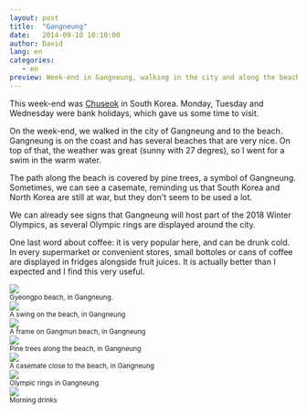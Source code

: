 ```yaml
---
layout: post
title:  "Gangneung"
date:   2014-09-10 10:10:00
author: David
lang: en
categories:
   - en
preview: Week-end in Gangneung, walking in the city and along the beach
---
```


This week-end was [Chuseok](http://en.wikipedia.org/wiki/Chuseok "Chuseok on Wikipedia") in South Korea. Monday, Tuesday and Wednesday were bank holidays, which gave us some time to visit.

On the week-end, we walked in the city of Gangneung and to the beach. Gangneung is on the coast and has several beaches that are very nice. On top of that, the weather was great (sunny with 27 degres), so I went for a swim in the warm water.

The path along the beach is covered by pine trees, a symbol of Gangneung. Sometimes, we can see a casemate, reminding us that South Korea and North Korea are still at war, but they don't seem to be used a lot.

We can already see signs that Gangneung will host part of the 2018 Winter Olympics, as several Olympic rings are displayed around the city.

One last word about coffee: it is very popular here, and can be drunk cold. In every supermarket or convenient stores, small bottoles or cans of coffee are  displayed in fridges alongside fruit juices. It is actually better than I expected and I find this very useful.

<div class="container-picture">
  <img class="img-responsive picture" src="{{ site.url }}/assets/beach_swing_2.png"/>
</div>
<small>Gyeongpo beach, in Gangneung.</small>

<div class="container-picture">
  <img class="img-responsive picture" src="{{ site.url }}/assets/beach_swing.png"/>
</div>
<small>A swing on the beach, in Gangneung</small>

<div class="container-picture">
  <img class="img-responsive picture" src="{{ site.url }}/assets/beach_frame.png"/>
</div>
<small>A frame on Gangmun beach, in Gangneung</small>

<div class="container-picture">
  <img class="img-responsive picture" src="{{ site.url }}/assets/pine_trees.png"/>
</div>
<small>Pine trees along the beach, in Gangneung</small>

<div class="container-picture">
  <img class="img-responsive picture" src="{{ site.url }}/assets/blockhaus.png"/>
</div>
<small>A casemate close to the beach, in Gangneung</small>

<div class="container-picture">
  <img class="img-responsive picture" src="{{ site.url }}/assets/olympic_rings.png"/>
</div>
<small>Olympic rings in Gangneung</small>

<div class="container-picture">
  <img class="img-responsive picture" src="{{ site.url }}/assets/morning_drinks.png"/>
</div>
<small>Morning drinks</small>

